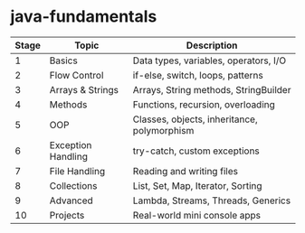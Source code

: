 # java-fundamentals
| Stage | Topic              | Description                                 |
| ----- | ------------------ | ------------------------------------------- |
| 1     | Basics             | Data types, variables, operators, I/O       |
| 2     | Flow Control       | if-else, switch, loops, patterns            |
| 3     | Arrays & Strings   | Arrays, String methods, StringBuilder       |
| 4     | Methods            | Functions, recursion, overloading           |
| 5     | OOP                | Classes, objects, inheritance, polymorphism |
| 6     | Exception Handling | try-catch, custom exceptions                |
| 7     | File Handling      | Reading and writing files                   |
| 8     | Collections        | List, Set, Map, Iterator, Sorting           |
| 9     | Advanced           | Lambda, Streams, Threads, Generics          |
| 10    | Projects           | Real-world mini console apps                |
